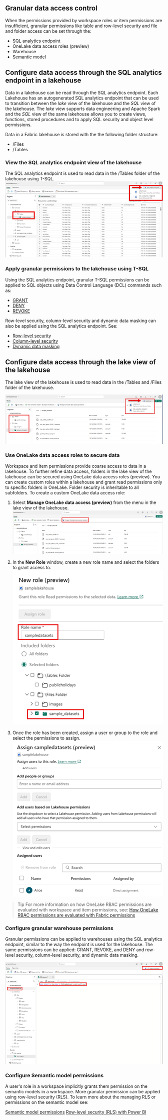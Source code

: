 ## Granular data access control

When the permissions provided by workspace roles or item permissions are insufficient, granular permissions like table and row-level security and file and folder access can be set through the:

- SQL analytics endpoint
- OneLake data access roles (preview)
- Warehouse
- Semantic model


## Configure data access through the SQL analytics endpoint in a lakehouse
Data in a lakehouse can be read through the SQL analytics endpoint. Each Lakehouse has an autogenerated SQL analytics endpoint that can be used to transition between the *lake* view of the lakehouse and the *SQL* view of the lakehouse.  The *lake* view supports data engineering and Apache Spark and the *SQL* view of the same lakehouse allows you to create views, functions, stored procedures and to apply SQL security and object level permissions.

Data in a Fabric lakehouse is stored with the the following folder structure:
- /Files
- /Tables

### View the SQL analytics endpoint view of the lakehouse
The SQL analytics endpoint is used to read data in the /Tables folder of the lakehouse using T-SQL.
 ![SQL analytics endpoint view](../media/analytics-endpoint.png)

### Apply granular permissions to the lakehouse using T-SQL
Using the SQL analytics endpoint, granular T-SQL permissions can be applied to SQL objects using Data Control Language (DCL) commands such as:
- [GRANT](../sql/t-sql/statements/grant-transact-sql) 
- [DENY](../sql/t-sql/statements/deny-transact-sql) 
- [REVOKE](../sql/t-sql/statements/revoke-database-permissions-transact-sql) 

Row-level security, column-level security and dynamic data masking can also be applied using the SQL analytics endpoint. See:

- [Row-level security](../fabric/data-warehouse/row-level-security) 
- [Column-level security](../fabric/data-warehouse/column-level-security)
- [Dynamic data masking](../fabric/data-warehouse/dynamic-data-masking)

## Configure data access through the lake view of the lakehouse
The lake view of the lakehouse is used to read data in the /Tables and /Files folder of the lakehouse.

 ![Lake view of lakehouse](../media/lakehouse-files.png)

### Use OneLake data access roles to secure data
Workspace and item permissions provide coarse access to data in a lakehouse. To further refine data access, folders in the lake view of the lakehouse can be secured using OneLake data access roles (preview). You can create custom roles within a lakehouse and grant read permissions only to specific folders in OneLake. Folder security is inheritable to all subfolders. To create a custom OneLake data access role:

1. Select **Manage OneLake data access (preview)** from the menu in the lake view of the lakehouse.
 ![Manage OneLake data access roles](../media/manage-onelake-data-access.png)

2. In the **New Role** window, create a new role name and select the folders to grant access to.
 ![Add OneLake data access role](../media/new-role.png)

3. Once the role has been created, assign a user or group to the role and select the permissions to assign.
 ![Add OneLake data access role permissions](../media/assign-role-permissions.png) 

> Tip
> For more information on how OneLake RBAC permissions are evaluated with workspace and item permissions, see: [How OneLake RBAC permissions are evaluated with Fabric permissions](https://learn.microsoft.com/en-us/fabric/onelake/security/data-access-control-model#how-onelake-rbac-permissions-are-evaluated-with-fabric-permissions)

### Configure granular warehouse permissions
Granular permissions can be applied to warehouses using the SQL analytics endpoint, similar to the way the endpoint is used for the lakehouse. The same permissions can be applied: GRANT, REVOKE, and DENY and row-level security, column-level security, and dynamic data masking.  

 ![Warehouse granular permissions](../media/warehouse-granular-permissions.png)

### Configure Semantic model permissions
A user's role in a workspace implicitly grants them permission on the semantic models in a workspace.  More granular permission can be applied using row-level security (RLS). To learn more about the managing RLS or permissions on the semantic model see:

[Semantic model permissions](../power-bi/connect-data/service-datasets-permissions)
[Row-level security (RLS) with Power BI](../fabric/security/service-admin-row-level-security)
